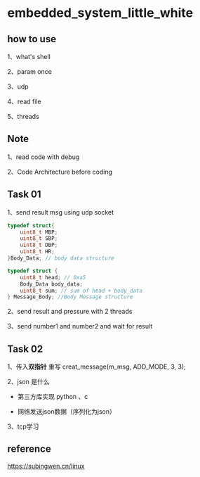 # embedded_system_little_white

## how to use

1、what's shell

2、param once

3、udp

4、read file

5、threads

## Note

1、read code with debug

2、Code Architecture before coding

## Task 01

1、send result msg using udp socket 

```c
typedef struct{
    uint8_t MBP;
    uint8_t SBP;
    uint8_t DBP;
    uint8_t HR;
}Body_Data; // body data structure

typedef struct {
    uint8_t head; // 0xa5
    Body_Data body_data;
    uint8_t sum; // sum of head + body_data
} Message_Body; //Body Message structure

```

2、send result and pressure with 2 threads

3、send number1 and number2 and wait for result

## Task 02

1、传入**双指针** 重写 creat_message(m_msg, ADD_MODE, 3, 3);

2、json 是什么

- 第三方库实现 python 、c

- 网络发送json数据（序列化为json）

3、tcp学习


## reference

https://subingwen.cn/linux